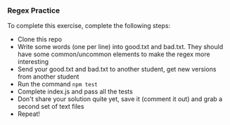 ### Regex Practice

To complete this exercise, complete the following steps:
 - Clone this repo
 - Write some words (one per line) into good.txt and bad.txt. They should have some common/uncommon elements to make the regex more interesting
 - Send your good.txt and bad.txt to another student, get new versions from another student
 - Run the command ```npm test```
 - Complete index.js and pass all the tests
 - Don't share your solution quite yet, save it (comment it out) and grab a second set of text files
 - Repeat!
